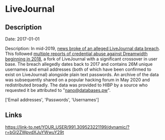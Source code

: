 # LiveJournal

## Description

Date: 2017-01-01

Description:
In mid-2019, <a href="https://news.ycombinator.com/item?id=20426997&fbclid=IwAR22KoBod2B44XzYbPziwh1RoT_M8ll3Uf8Ods7TpF8mPdSGo3PKYQEx9_k" target="_blank" rel="noopener">news broke of an alleged LiveJournal data breach</a>. This followed <a href="https://twitter.com/rahaeli/status/1265316773508927488" target="_blank" rel="noopener">multiple reports of credential abuse against Dreamwidth beginning in 2018</a>, a fork of LiveJournal with a significant crossover in user base. The breach allegedly dates back to 2017 and contains 26M unique usernames and email addresses (both of which have been confirmed to exist on LiveJournal) alongside plain text passwords. An archive of the data was subsequently shared on a popular hacking forum in May 2020 and redistributed broadly. The data was provided to HIBP by a source who requested it be attributed to &quot;nano@databases.pw&quot;.


['Email addresses', 'Passwords', 'Usernames']

## Links

https://link-to.net/YOUR_USER/991.309523221199/dynamic/?r=bGl2ZWpvdXJuYWwuY29t